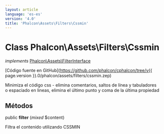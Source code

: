 ```yaml
---
layout: article
language: 'es-es'
version: '4.0'
title: 'Phalcon\Assets\Filters\Cssmin'
---
```

# Class **Phalcon\Assets\Filters\Cssmin**

*implements* [Phalcon\Assets\FilterInterface](Phalcon_Assets_FilterInterface)

[Código fuente en GitHub](https://github.com/phalcon/cphalcon/tree/v{{ page.version }}.0/phalcon/assets/filters/cssmin.zep)

Minimiza el código css - elimina comentarios, saltos de línea y tabuladores o espaciado en lineas, elimina el último punto y coma de la última propiedad

## Métodos

public **filter** (*mixed* $content)

Filtra el contenido utilizando CSSMIN